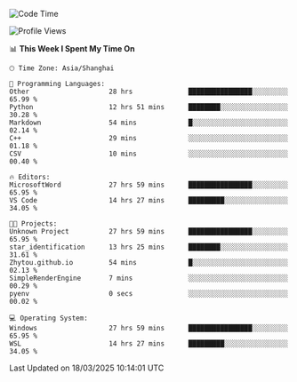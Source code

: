 <!--START_SECTION:waka-->
![Code Time](http://img.shields.io/badge/Code%20Time-2%2C418%20hrs%2043%20mins-blue)

![Profile Views](http://img.shields.io/badge/Profile%20Views-1-blue)

📊 **This Week I Spent My Time On** 

```text
🕑︎ Time Zone: Asia/Shanghai

💬 Programming Languages: 
Other                    28 hrs              ████████████████░░░░░░░░░   65.99 % 
Python                   12 hrs 51 mins      ████████░░░░░░░░░░░░░░░░░   30.28 % 
Markdown                 54 mins             █░░░░░░░░░░░░░░░░░░░░░░░░   02.14 % 
C++                      29 mins             ░░░░░░░░░░░░░░░░░░░░░░░░░   01.18 % 
CSV                      10 mins             ░░░░░░░░░░░░░░░░░░░░░░░░░   00.40 % 

🔥 Editors: 
MicrosoftWord            27 hrs 59 mins      ████████████████░░░░░░░░░   65.95 % 
VS Code                  14 hrs 27 mins      █████████░░░░░░░░░░░░░░░░   34.05 % 

🐱‍💻 Projects: 
Unknown Project          27 hrs 59 mins      ████████████████░░░░░░░░░   65.95 % 
star_identification      13 hrs 25 mins      ████████░░░░░░░░░░░░░░░░░   31.61 % 
Zhytou.github.io         54 mins             █░░░░░░░░░░░░░░░░░░░░░░░░   02.13 % 
SimpleRenderEngine       7 mins              ░░░░░░░░░░░░░░░░░░░░░░░░░   00.29 % 
pyenv                    0 secs              ░░░░░░░░░░░░░░░░░░░░░░░░░   00.02 % 

💻 Operating System: 
Windows                  27 hrs 59 mins      ████████████████░░░░░░░░░   65.95 % 
WSL                      14 hrs 27 mins      █████████░░░░░░░░░░░░░░░░   34.05 % 
```


 Last Updated on 18/03/2025 10:14:01 UTC
<!--END_SECTION:waka-->